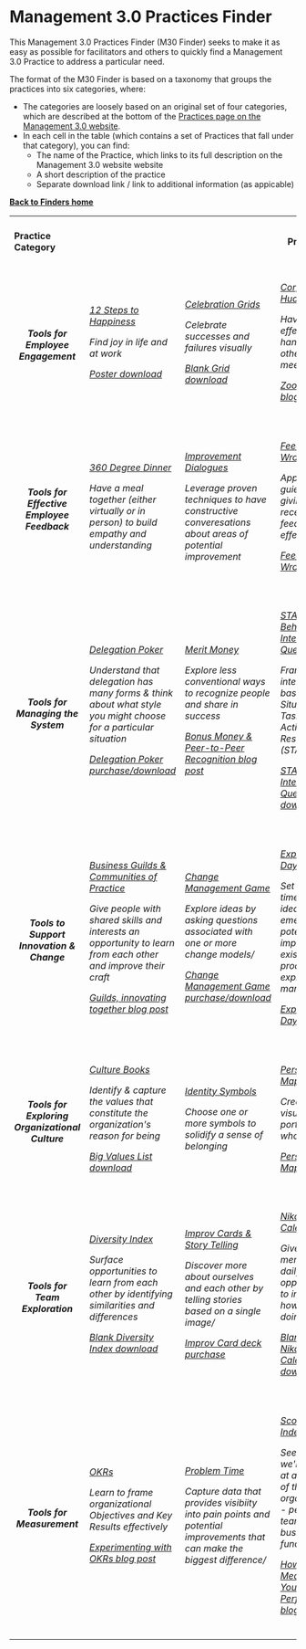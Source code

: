 # Management 3.0 Practices Finder

This Management 3.0 Practices Finder (M30 Finder) seeks to make it as easy as possible for facilitators and others to quickly find a Management 3.0 Practice to address a particular need. 

The format of the M30 Finder is based on a taxonomy that groups the practices into six categories, where:
- The categories are loosely based on an original set of four categories, which are described at the bottom of the [Practices page on the Management 3.0 website](https://management30.com/practice/).
- In each cell in the table (which contains a set of Practices that fall under that category), you can find:
  - The name of the Practice, which links to its full description on the Management 3.0 website website
  - A short description of the practice 
  - Separate download link / link to additional information (as appicable) 
  
**[Back to Finders home](https://gphiliprogers.github.io/finders/)**

<html>
<table>


<tr>
<td>
<h4>Practice Category</h4>
</td>

<td colspan="5" align="center">
<h4>Practices</h4>
</td>
</tr>


<tr>
<td align="center">
<h5>Tools for Employee Engagement</h5>
</td>


<td>
<h6>
<p><a href="https://management30.com/practice/happiness-steps/">12 Steps to Happiness</a></p>
<p>Find joy in life and at work</p>
<p><a href="https://management30.com/download/22948/">Poster download</a></p>
</h6>
</td>

<td>
<h6>
<p><a href="https://management30.com/practice/celebration-grids/">Celebration Grids</a></p>
<p>Celebrate successes and failures visually</p>
<p><a href="https://management30.com/download/22948/">Blank Grid download</a></p>
</h6>
</td>

<td>
<h6>
<p><a href="https://management30.com/practice/corporate-huddles/">Corporate Huddles</a></p>
<p>Have  effective all-hands or other group meetings</p>
<p><a href="https://management30.com/blog/the-all-hands-meeting-or-zoo-time/">Zoo Time! blog post</a></p>
</h6>
</td>


<td>
<h6>
<p><a href="https://management30.com/practice/kudo-cards/">Kudo Cards</a></p>
<p>Express appreciation to colleagues</p>
<p><a href="https://management30.com/practice/kudo-cards/#download">Kudo Card deck purchase/download</a></p>
</h6>
</td>


<td>
<h6>
<p><a href="https://management30.com/practice/moving-motivators/">Moving Motivators</a></p>
<p>Express what matters most to us</p>
<p><a href="https://management30.com/practice/moving-motivators/#download">Moving Motivators card deck purchase/download</a></p>
</h6>
</td>








<tr>
<td align="center">
<h5>Tools for Effective Employee Feedback</h5>
</td>
  
<td>
<h6>
<p><a href="https://management30.com/practice/360-degree-dinner/">360 Degree Dinner</a></p>
<p>Have a meal together (either virtually or in person) to build empathy and understanding</p>
</h6>
</td>


<td>
<h6>
<p><a href="https://management30.com/practice/improvement-dialogues/">Improvement Dialogues</a></p>
<p>Leverage proven techniques to have constructive converesations about areas of potential improvement</p>
</h6>
</td>

<td>
<h6>
<p><a href="https://management30.com/practice/feedback-wraps/">Feedback Wrap</a></p>
<p>Apply guielines for giving and receiving feedback effectively/</p>
<p><a href="https://youtu.be/YTh8bDyDz9c">Feedback Wrap video</a></p>
</h6>
</td>

<td>
<h6>
<p><a href="https://management30.com/practice/happiness-door/">Happiness Door</a></p>
<p>Create a channel for people to provide anonymous feedback</p>
<p><a href="https://youtu.be/jopq0C7dRZo">Happiness Door video</a></p>
</h6>
</td>

<td>
<h6>
<p></p>
<p></p>
</h6>
</td>





<tr>
<td align="center">
<h5>Tools for Managing the System</h5>
</td>


<td>
<h6>
<p><a href="https://management30.com/practice/delegation-poker/">Delegation Poker</a></p>
<p>Understand that delegation has many forms & think about what style you might choose for a particular situation</p>
<p><a href="https://management30.com/practice/delegation-poker/#download">Delegation Poker purchase/download</a></p>
</h6>
</td>

<td>
<h6>
<p><a href="https://management30.com/practice/merit-money/">Merit Money</a></p>
<p>Explore less conventional ways to recognize people and share in success</p>
<p><a href="https://management30.com/blog/bonus-money-peer-recognition/">Bonus Money & Peer-to-Peer Recognition blog post</a></p>
</h6>
</td>

<td>
<h6>
<p><a href="https://management30.com/practice/star-behavioral-interview-questions/">STAR Behavioral Interview Questions</a></p>
<p>Frame interviews based on Situations, Tasks, Actions, & Results (STAR)</p>
<p><a href="https://management30.com/download/22945/">STAR Interview Questions download</a></p>
</h6>
</td>

<td>
<h6>
<p><a href="https://management30.com/practice/salary-formula/">Salary Formula</a></p>
<p>Delve into current and possible future compensation models in a spirit of transparency</p>
<p><a href="https://management30.com/blog/make-salary-comparison-easy-by-being-transparent/">Make Salary Comparison Easy by Being Transparent blog post</a></p>
</h6>
</td>

<td>
<h6>
<p><a href="https://management30.com/practice/work-profiles/">Work Profiles</a></p>
<p>Take a broad perspective on what work needs to be done and what to call that work</p>
<p><a href="https://management30.com/blog/values-exercises-to-build-vision/">How We Created Informal Job Titles blog post</a></p>
</h6>
</td>





<tr>
<td align="center">
<h5>Tools to Support Innovation & Change</h5>
</td>
  

<td>
<h6>
<p><a href="https://management30.com/practice/business-guilds/">Business Guilds & Communities of Practice</a></p>
<p>Give people with shared skills and interests an opportunity to learn from each other and improve their craft</p>
<p><a href="https://management30.com/blog/guilds-innovating-together/">Guilds, innovating together blog post</a></p>
</h6>
</td>


<td>
<h6>
<p><a href="https://management30.com/practice/change-management-game/">Change Management Game</a></p>
<p>Explore ideas by asking questions associated with one or more change models/</p>
<p><a href="https://management30.com/practice/change-management-game/#download">Change Management Game purchase/download</a></p>
</h6>
</td>



<td>
<h6>
<p><a href="https://management30.com/practice/exploration-days/">Exploration Days</a></p>
<p>Set aside time for new ideas to emerge that potentially improve existing products or explore new markets</p>
<p><a href="https://youtu.be/gL-jK_PqL18">Exploration Days video</a></p>
</h6>
</td>


<td>
<h6>
<p><a href="https://management30.com/practice/internal-crowdfunding/">Internal Crowdfunding</a></p>
<p>Enable the best ideas to emerge by tapping into the wisdom of the crowd</p>
<p><a href="https://medium.com/@jurgenappelo/from-innovation-committees-to-internal-crowdfunding-fffa7d9b4860#.4odg07rc3">Try Internal Crowdfunding blog post</a></p>
</h6>
</td>


<td>
<h6>
<p><a href="https://management30.com/practice/meddlers/">Meddlers Game</a></p>
<p>Experiment with ways of reimagining team composition and/or organizational structure</p>
<p><a href="https://management30.com/shop/meddlers-game/">Meddlers Game purchase/download</a></p>
</h6>
</td>





<tr>
<td align="center">
<h5>Tools for Exploring Organizational Culture</h5>
</td>


<td>
<h6>
<p><a href="https://management30.com/practice/culture-books/">Culture Books</a></p>
<p>Identify & capture the values that constitute the organization's reason for being</p>
<p><a href="https://1qjpt15fhlq3xjfpm2utibj1-wpengine.netdna-ssl.com/wp-content/uploads/2019/02/big-value-list-management30.pdf">Big Values List download</a></p>
</h6>
</td>

<td>
<h6>
<p><a href="https://management30.com/practice/identity-symbols/">Identity Symbols</a></p>
<p>Choose one or more symbols to solidify a sense of belonging</p>
</h6>
</td>

<td>
<h6>
<p><a href="https://management30.com/practice/personal-maps/">Personal Maps</a></p>
<p>Create a visual that portrays who we are</p>
<p><a href="https://youtu.be/T9d8w-OG-Fk">Personal Maps Video</a></p>
</h6>
</td>

<td>
<h6>
<p><a href="https://management30.com/practice/value-stories/">Value Stories</a></p>
<p>Surface narratives & themes that create a sense of purpose</p>
<p><a href="https://management30.com/blog/values-exercises-to-build-vision/">Value Exercises to Build Vision in Your Company blog post</a></p>
</h6>
</td>

<td>
<h6>
<p><a href="https://management30.com/practice/work-expo/">Work Expo</a></p>
<p>Use any form of physical or virtual artifacts to show the work you do</p>
<p><a href="https://management30.com/practice/moving-motivators/#download">Work Expo video</a></p>
</h6>
</td>




<tr>
<td align="center">
<h5>Tools for Team Exploration</h5>
</td>
  

<td>
<h6>
<p><a href="https://management30.com/practice/diversity-index/">Diversity Index</a></p>
<p>Surface opportunities to learn from each other by identifying similarities and differences</p>
<p><a href="https://management30.com/download/36656/">Blank Diversity Index download</a></p>
</h6>
</td>


<td>
<h6>
<p><a href="https://management30.com/practice/improv-cards/">Improv Cards & Story Telling</a></p>
<p>Discover more about ourselves and each other by telling stories based on a single image/</p>
<p><a href="https://management30.com/shop/improv-cards/">Improv Card deck purchase</a></p>
</h6>
</td>



<td>
<h6>
<p><a href="https://management30.com/practice/niko-niko-calendar/">Niko Niko Calendar</a></p>
<p>Give team members a daily opportunity to indicate how they're doing</p>
<p><a href="https://management30.com/download/22942/">Blank Niko Niko Calendar download</a></p>
</h6>
</td>


<td>
<h6>
<p><a href="https://management30.com/practice/competency-matrix/">Team Competency Matrix</a></p>
<p>Surface mentoring and learning opportunities in a team context</p>
<p><a href="https://management30.com/download/34484/">Blank Team Competency Matrix download</a></p>
</h6>
</td>


<td>
<h6>
<p><a href="https://management30.com/practice/yay-questions/">Yay! Questions</a></p>
<p>Check in on the progress of experiments, what's going well, and what isn't</p>
<p><a href="https://management30.com/blog/developing-a-learning-mindset-with-yay-questions/">Developing a Learning Mindset with Yay! Questions blog post</a></p>
</h6>
</td>



<tr>
<td align="center">
<h5>Tools for Measurement</h5>
</td>
  

<td>
<h6>
<p><a href="https://management30.com/practice/okrs/">OKRs</a></p>
<p>Learn to frame organizational Objectives and Key Results effectively</p>
<p><a href="https://management30.com/blog/experimenting-with-okrs-first-quarter-mayhem/">Experimenting with OKRs blog post</a></p>
</h6>
</td>


<td>
<h6>
<p><a href="https://management30.com/practice/problem-time/">Problem Time</a></p>
<p>Capture data that provides visibiity into pain points and potential improvements that can make the biggest difference/</p>
</h6>
</td>




<td>
<h6>
<p><a href="https://management30.com/practice/scoreboard-index/">Scoreboard Index</a></p>
<p>See how we're doing at any level of the organization - personal, team, or business function</p>
<p><a href="https://noop.nl/2015/10/the-scoreboard-index.html">How to Measure Your Team's Performance blog post</a></p>
</h6>
</td>


<td>
<h6>
<p></p>
<p></p>
<p></p>
</h6>
</td>

<td>
<h6>
<p></p>
<p></p>
<p></p>
</h6>
</td>




